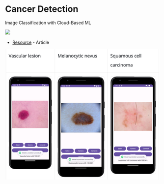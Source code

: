 
# Cancer Detection

Image Classification with Cloud-Based ML

![](https://dicoding-web-img.sgp1.cdn.digitaloceanspaces.com/original/academy/dos-26ae3aad9870bb63a5f8937844cb3aa120240110124853.png)

- [Resource](https://www.dicoding.com/academies/663/tutorials/36143) -  Article

![](sample-image-classification/img.png)
